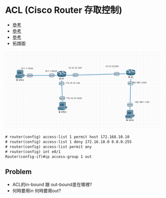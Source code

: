 # ACL (Cisco Router 存取控制)


* [參考](https://blog.xuite.net/tolarku/blog/38160949-%5BCCNA%5D+Cisco+Router+%E5%AD%98%E5%8F%96%E6%8E%A7%E5%88%B6+-+ACL+-+Standard)
* [參考](http://big5.51job.com/gate/big5/arts.51job.com/arts/03/269687.html)
* [參考](https://kknews.cc/zh-tw/tech/5ll8bak.html)
* 拓譜圖

![](acl.PNG)
```
# router(config) access-list 1 permit host 172.168.10.10
# router(config) access-list 1 deny 172.16.10.0 0.0.0.255
# router(config) access-list permit any
# router(config) int e0/1
Router(config-if)#ip access-group 1 out 
```

## Problem
* ACL的in-bound 跟 out-bound差在哪裡?
* 何時要用in 何時要用out?

